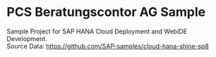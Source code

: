 # PCS Beratungscontor AG Sample
Sample Project for SAP HANA Cloud Deployment and WebIDE Development. <br>
Source Data: https://github.com/SAP-samples/cloud-hana-shine-sp8